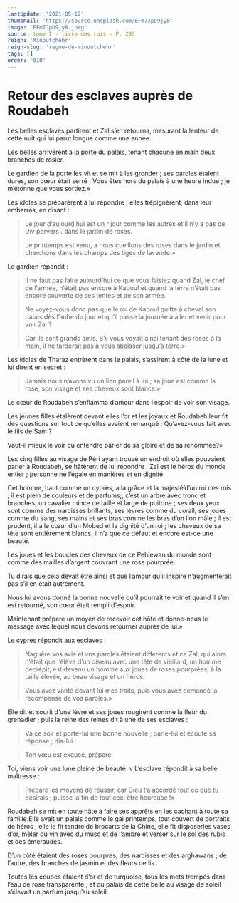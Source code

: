 ```yaml
---
lastUpdate: '2021-05-12'
thumbnail: 'https://source.unsplash.com/EFm7JpD9jy8'
image: 'EFm7JpD9jy8.jpeg'
source: tome I - livre des rois - P. 203
reign: 'Minoutchehr'
reign-slug: 'regne-de-minoutchehr'
tags: []
order: '010'
---
```


# Retour des esclaves auprès de Roudabeh

Les belles esclaves partirent et Zal s’en retourna, mesurant la lenteur de cette nuit qui lui parut longue comme une année.

Les belles arrivèrent à la porte du palais, tenant chacune en main deux branches de rosier.

Le gardien de la porte les vit et se mit à les gronder ; ses paroles étaient dures, son cœur était serré : Vous êtes hors du palais à une heure indue ; je m’étonne que vous sortiez.»

Les idoles se préparèrent à lui répondre ; elles trépignèrent, dans leur embarras, en disant :

> Le jour d’aujourd’hui est un r jour comme les autres et il n’y a pas de Div pervers
. dans le jardin de roses.
>
> Le printemps est venu, a nous cueillons des roses dans le jardin et cherchons dans les champs des tiges de lavande.»

Le gardien répondit :

> il ne faut pas faire aujourd’hui ce que vous faisiez quand Zal, le chef de l’armée, n’était pas encore à Kaboul et quand la terre n’était pas encore couverte de ses tentes et de son armée.
>
> Ne voyez-vous donc pas que le roi de Kaboul quitte à cheval son palais dès l’aube du jour et qu’il passe la journée à aller et venir pour voir Zal ?
>
> Car ils sont grands amis, S’il vous voyait ainsi tenant des roses à la main, il ne tarderait pas à vous abaisser jusqu’à terre.»

Les idoles de Tharaz entrèrent dans le palais, s’assirent à côté de la lune et lui dirent en secret :

> Jamais nous n’avons vu un lion pareil à lui ; sa joue est comme la rose, son visage et ses cheveux sont blancs.»

Le cœur de Roudabeh s’enflamma d’amour dans l’espoir de voir son visage.

Les jeunes filles étalèrent devant elles l’or et les joyaux et Roudabeh leur fit des questions sur tout ce qu’elles avaient remarqué : Qu’avez-vous fait avec le fils de Sam ?

Vaut-il mieux le voir ou entendre parler de sa gloire et de sa renommée?»

Les cinq filles au visage de Péri ayant trouvé un endroit où elles pouvaient parler à Roudabeh, se hâtèrent de lui répondre : Zal est le héros du monde entier ; personne ne l’égale en manières et en dignité.

Cet homme, haut comme un cyprès, a la grâce et la majesté’d’un roi des rois ; il est plein de couleurs et de parfums;, c’est un arbre avec tronc et branches, un cavalier mince de taille et large de poitrine ; ses deux yeux sont comme des narcisses brillants, ses lèvres comme du corail, ses joues comme du sang, ses mains et ses bras comme les bras d’un lion mâle ; il est prudent, il a le cœur d’un Mobed et la dignité d’un roi ; les cheveux de sa tête sont entièrement blancs, il n’a que ce défaut et encore est-ce une beauté.

Les joues et les boucles des cheveux de ce Pehlewan du monde sont comme des mailles d’argent couvrant une rose pourprée.

Tu dirais que cela devait être ainsi et que l’amour qu’il inspire n’augmenterait pas s’il en était autrement.

Nous lui avons donné la bonne nouvelle qu’il pourrait te voir et quand il s’en est retourné, son cœur était rempli d’espoir.

Maintenant prépare un moyen de recevoir cet hôte et donne-nous le message avec lequel nous devons retourner auprès de lui.»

Le cyprès répondit aux esclaves :

> Naguère vos avis et vos paroles étaient différents et ce Zal, qui alors n’était que l’élève d’un oiseau avec une tête de vieillard, un homme décrépit, est devenu un homme aux joues de roses pourprées, à la taille élevée, au beau visage et un héros.
>
> Vous avez vanté devant lui mes traits, puis vous avez demandé la récompense de vos paroles.»

Elle dit et sourit d’une lèvre et ses joues rougirent comme la fleur du grenadier ; puis la reine des reines dit à une de ses esclaves :

> Va ce soir et porte-lui une bonne nouvelle ; parle-lui et écoute sa réponse ; dis-lui :

> Ton vœu est exaucé, prépare-

Toi, viens voir une lune pleine de beauté. v L’esclave répondit à sa belle maîtresse :

> Prépare les moyens de réussir, car Dieu t’a accordé tout ce que tu désirais ; puisse la fin de tout ceci être heureuse !»

Roudabeh se mit en toute hâte à faire ses apprêts en les cachant à toute sa famille.Elle avait un palais comme le gai printemps, tout couvert de portraits de héros ; elle le fit tendre de brocarts de la Chine, elle fit disposerles vases d’or, mêler du vin avec du musc et de l’ambre et verser sur le sol des rubis et des émeraudes.

D’un côté étaient des roses pourpres, des narcisses et des arghawans ; de l’autre, des branches de jasmin et des fleurs de lis.

Toutes les coupes étaient d’or et de turquoise, tous les mets trempés dans l’eau de rose transparente ; et du palais de cette belle au visage de soleil s’élevait un parfum jusqu’au soleil.
